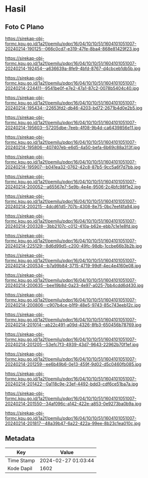# Hasil

## Foto C Plano

https://sirekap-obj-formc.kpu.go.id/1a2f/pemilu/pdpr/16/04/10/10/51/1604101051007-20240214-190125--066c0cd7-e319-47fe-8ba4-868e81429f23.jpg

https://sirekap-obj-formc.kpu.go.id/1a2f/pemilu/pdpr/16/04/10/10/51/1604101051007-20240214-192454--a636639a-8fe9-4bfd-8767-d4cbceb1db5b.jpg

https://sirekap-obj-formc.kpu.go.id/1a2f/pemilu/pdpr/16/04/10/10/51/1604101051007-20240214-224411--9541be0f-e7e2-47a1-87c2-0078b5404c40.jpg

https://sirekap-obj-formc.kpu.go.id/1a2f/pemilu/pdpr/16/04/10/10/51/1604101051007-20240214-195434--22653fd2-db46-4203-bd72-2671b4d0e2b5.jpg

https://sirekap-obj-formc.kpu.go.id/1a2f/pemilu/pdpr/16/04/10/10/51/1604101051007-20240214-195603--57205dbe-7eeb-4f08-9b4d-ca6439856e11.jpg

https://sirekap-obj-formc.kpu.go.id/1a2f/pemilu/pdpr/16/04/10/10/51/1604101051007-20240214-195806--407407eb-e6d5-4a50-befa-6b69c88a313f.jpg

https://sirekap-obj-formc.kpu.go.id/1a2f/pemilu/pdpr/16/04/10/10/51/1604101051007-20240214-195907--b041ea32-0762-42c8-87b5-9cc5a6f7d7bb.jpg

https://sirekap-obj-formc.kpu.go.id/1a2f/pemilu/pdpr/16/04/10/10/51/1604101051007-20240214-200052--a65567e7-5e9b-4e4e-9506-2c4bfc98f1e2.jpg

https://sirekap-obj-formc.kpu.go.id/1a2f/pemilu/pdpr/16/04/10/10/51/1604101051007-20240214-200215--4dcd61d5-707b-4308-8e75-0bc7eef4fa94.jpg

https://sirekap-obj-formc.kpu.go.id/1a2f/pemilu/pdpr/16/04/10/10/51/1604101051007-20240214-200328--3bb2107c-c012-410a-b62e-ebb7c1e1e8fd.jpg

https://sirekap-obj-formc.kpu.go.id/1a2f/pemilu/pdpr/16/04/10/10/51/1604101051007-20240214-225129--8d6d99d5-c200-49fc-98db-1ccbe66b3b2b.jpg

https://sirekap-obj-formc.kpu.go.id/1a2f/pemilu/pdpr/16/04/10/10/51/1604101051007-20240214-200534--b7a99b84-3715-4719-99df-4ec4e4160e08.jpg

https://sirekap-obj-formc.kpu.go.id/1a2f/pemilu/pdpr/16/04/10/10/51/1604101051007-20240214-200635--bee19b8d-0a23-4e97-a025-7bb4cdd6d430.jpg

https://sirekap-obj-formc.kpu.go.id/1a2f/pemilu/pdpr/16/04/10/10/51/1604101051007-20240214-200806--c907b4ce-b1f9-48e5-9743-85c743eeb12c.jpg

https://sirekap-obj-formc.kpu.go.id/1a2f/pemilu/pdpr/16/04/10/10/51/1604101051007-20240214-201014--ab22c491-a09d-4326-8fb3-650456b78769.jpg

https://sirekap-obj-formc.kpu.go.id/1a2f/pemilu/pdpr/16/04/10/10/51/1604101051007-20240214-201205--53efc7f3-4939-43d7-9643-22962b70f1ef.jpg

https://sirekap-obj-formc.kpu.go.id/1a2f/pemilu/pdpr/16/04/10/10/51/1604101051007-20240214-201259--ee6b49b6-0e13-459f-9d02-d5c0460fb085.jpg

https://sirekap-obj-formc.kpu.go.id/1a2f/pemilu/pdpr/16/04/10/10/51/1604101051007-20240214-201422--0a118c9e-23ef-4492-bdd3-cdf6ce51ba7a.jpg

https://sirekap-obj-formc.kpu.go.id/1a2f/pemilu/pdpr/16/04/10/10/51/1604101051007-20240214-201550--34af096c-a142-422e-a853-0e9273ba0b9a.jpg

https://sirekap-obj-formc.kpu.go.id/1a2f/pemilu/pdpr/16/04/10/10/51/1604101051007-20240214-201817--48a39b47-6a22-422a-99ee-8b23c1ea010c.jpg


## Metadata

| Key        | Value               |
| ---------- | ------------------- |
| Time Stamp | 2024-02-27 01:03:44 |
| Kode Dapil | 1602                |




